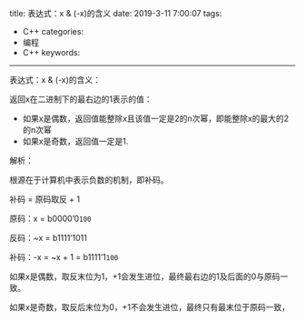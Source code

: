 title: 表达式：x & (-x)的含义
date: 2019-3-11 7:00:07
tags:
- C++
categories:
- 编程
- C++
keywords:

---

表达式：x & (-x)的含义：

返回x在二进制下的最右边的1表示的值：

- 如果x是偶数，返回值能整除x且该值一定是2的n次幂，即能整除x的最大的2的n次幂
- 如果x是奇数，返回值一定是1.

<!-- more -->

解析：
	
根源在于计算机中表示负数的机制，即补码。

补码 = 原码取反 + 1

原码：x = b0000’0`100`

反码：~x = b1111’1011

补码：-x = ~x + 1 = b1111’1`100`

如果x是偶数，取反末位为1，+1会发生进位，最终最右边的1及后面的0与原码一致。

如果x是奇数，取反后末位为0，+1不会发生进位，最终只有最末位于原码一致，
